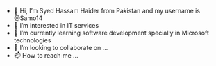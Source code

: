 - 👋 Hi, I’m Syed Hassam Haider from Pakistan and my username is @Samo14
- 👀 I’m interested in IT services
- 🌱 I’m currently learning software development specially in Microsoft technologies
- 💞️ I’m looking to collaborate on ...
- 📫 How to reach me ...

<!---
Samo14/Samo14 is a ✨ special ✨ repository because its `README.md` (this file) appears on your GitHub profile.
You can click the Preview link to take a look at your changes.
--->
